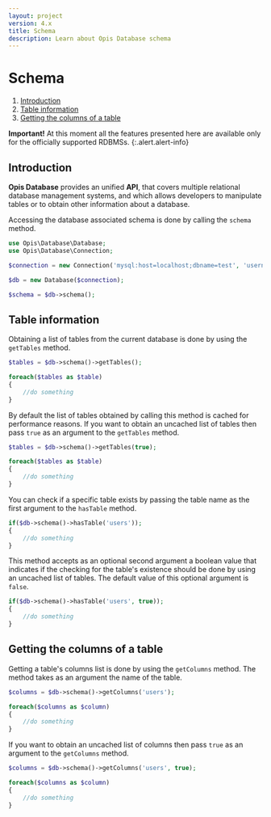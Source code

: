 ```yaml
---
layout: project
version: 4.x
title: Schema
description: Learn about Opis Database schema
---
```

# Schema

1. [Introduction](#introduction)
2. [Table information](#table-information)
3. [Getting the columns of a table](#getting-the-columns-of-a-table)

**Important!**
At this moment all the features presented here are available only for
the officially supported RDBMSs.
{:.alert.alert-info}

## Introduction

**Opis Database** provides an unified **API**, that covers multiple relational database management systems,
and which allows developers to manipulate tables or to obtain other information about a database.

Accessing the database associated schema is done by calling the `schema` method.

```php
use Opis\Database\Database;
use Opis\Database\Connection;

$connection = new Connection('mysql:host=localhost;dbname=test', 'username', 'password');

$db = new Database($connection);

$schema = $db->schema();
```

## Table information

Obtaining a list of tables from the current database is done by using the `getTables` method.

```php
$tables = $db->schema()->getTables();

foreach($tables as $table)
{
    //do something
}
```

By default the list of tables obtained by calling this method is cached for performance reasons. 
If you want to obtain an uncached list of tables then pass `true` as an argument to the `getTables` method.

```php
$tables = $db->schema()->getTables(true);

foreach($tables as $table)
{
    //do something
}
```

You can check if a specific table exists by passing the table name 
as the first argument to the `hasTable` method.

```php
if($db->schema()->hasTable('users'));
{
    //do something
}
```

This method accepts as an optional second argument a boolean value that indicates 
if the checking for the table's existence should be done by using an uncached list of tables.
The default value of this optional argument is `false`.

```php
if($db->schema()->hasTable('users', true));
{
    //do something
}
```

## Getting the columns of a table

Getting a table's columns list is done by using the `getColumns` method. 
The method takes as an argument the name of the table.

```php
$columns = $db->schema()->getColumns('users');

foreach($columns as $column)
{
    //do something
}
```

If you want to obtain an uncached list of columns then pass `true` as an argument 
to the `getColumns` method.

```php
$columns = $db->schema()->getColumns('users', true);

foreach($columns as $column)
{
    //do something
}
```
